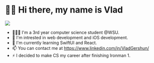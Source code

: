 # 👋🏼 Hi there, my name is Vlad
![](https://komarev.com/ghpvc/?username=VladGershun&color=brightgreen)
- 👨🏻‍💻 I'm a 3rd year computer science student @WSU.
- 👀 I'm intrested in web development and iOS development.
- 🌱 I'm currently learning SwiftUI and React.
- 📫 You can contact me at https://www.linkedin.com/in/VladGershun/
- ⚡️ I decided to make CS my career after finishing Ironman 1.

<!--
**VladGershun/VladGershun** is a ✨ _special_ ✨ repository because its `README.md` (this file) appears on your GitHub profile.

Here are some ideas to get you started:

- 🔭 I’m currently working on ...
- 🌱 I’m currently learning ...
- 👯 I’m looking to collaborate on ...
- 🤔 I’m looking for help with ...
- 💬 Ask me about ...
- 📫 How to reach me: ...
- 😄 Pronouns: ...
- ⚡ Fun fact: ...
-->
